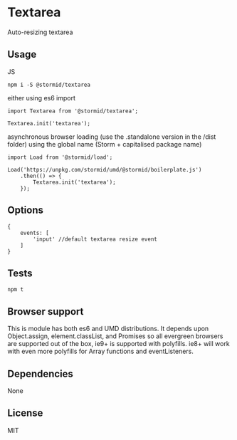 
# Textarea

Auto-resizing textarea

## Usage

JS
```
npm i -S @stormid/textarea
```
either using es6 import
```
import Textarea from '@stormid/textarea';

Textarea.init('textarea');
```
asynchronous browser loading (use the .standalone version in the /dist folder) using the global name (Storm + capitalised package name)
```
import Load from '@stormid/load';

Load('https://unpkg.com/stormid/umd/@stormid/boilerplate.js')
    .then(() => {
        Textarea.init('textarea');
    });
```

## Options
```
{
    events: [
		'input' //default textarea resize event
	]
}
```

## Tests
```
npm t
```

## Browser support
This is module has both es6 and UMD distributions. It depends upon Object.assign, element.classList, and Promises so all evergreen browsers are supported out of the box, ie9+ is supported with polyfills. ie8+ will work with even more polyfills for Array functions and eventListeners.

## Dependencies
None

## License
MIT
